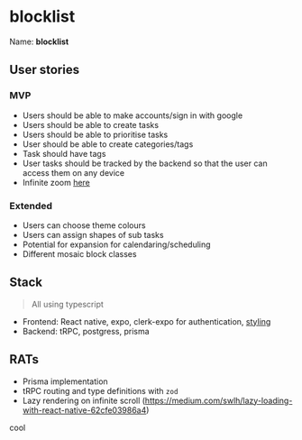 # blocklist

Name: **blocklist**

## User stories

### MVP

- Users should be able to make accounts/sign in with google
- Users should be able to create tasks
- Users should be able to prioritise tasks
- User should be able to create categories/tags
- Task should have tags
- User tasks should be tracked by the backend so that the user can access them
  on any device
- Infinite zoom
  [here](https://www.npmjs.com/package/@openspacelabs/react-native-zoomable-view) 

### Extended

- Users can choose theme colours
- Users can assign shapes of sub tasks
- Potential for expansion for calendaring/scheduling
- Different mosaic block classes

## Stack

> All using typescript

- Frontend: React native, expo, clerk-expo for authentication,
  [styling](https://www.nativewind.dev)
- Backend: tRPC, postgress, prisma

## RATs

- Prisma implementation
- tRPC routing and type definitions with `zod`
- Lazy rendering on infinite scroll
  (https://medium.com/swlh/lazy-loading-with-react-native-62cfe03986a4)

cool
